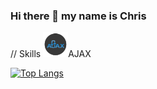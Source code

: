 ### Hi there 👋 my name is Chris

// Skills
<code><img height="40" src="https://github.com/ckp7blessed/portfolio/blob/master/src/assets/ajax.png"></code>AJAX

[![Top Langs](https://github-readme-stats.vercel.app/api/top-langs/?username=ckp7blessed&layout=compact&hide=procfile)](https://github.com/ckp7blessed/github-readme-stats)


<!--
**ckp7blessed/ckp7blessed** is a ✨ _special_ ✨ repository because its `README.md` (this file) appears on your GitHub profile.

Here are some ideas to get you started:

- 🔭 I’m currently working on ...
- 🌱 I’m currently learning ...
- 👯 I’m looking to collaborate on ...
- 🤔 I’m looking for help with ...
- 💬 Ask me about ...
- 📫 How to reach me: ...
- 😄 Pronouns: ...
- ⚡ Fun fact: ...
-->
